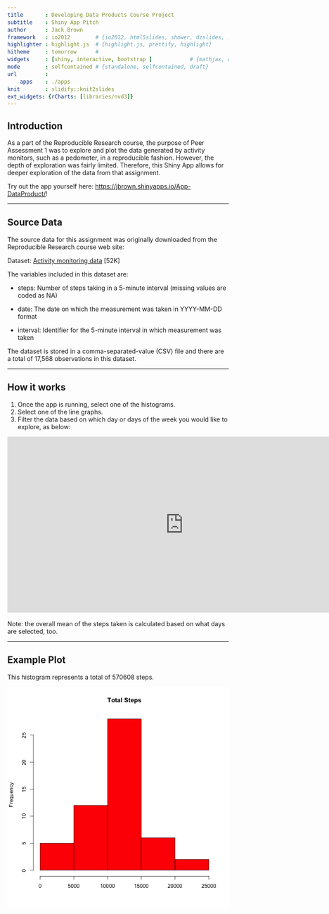 ```yaml
---
title       : Developing Data Products Course Project
subtitle    : Shiny App Pitch
author      : Jack Brown
framework   : io2012        # {io2012, html5slides, shower, dzslides, ...}
highlighter : highlight.js  # {highlight.js, prettify, highlight}
hitheme     : tomorrow      # 
widgets     : [shiny, interactive, bootstrap ]            # {mathjax, quiz, bootstrap}
mode        : selfcontained # {standalone, selfcontained, draft}
url         :
    apps    : ./apps
knit        : slidify::knit2slides
ext_widgets: {rCharts: [libraries/nvd3]}
---
```

    
## Introduction
    
As a part of the Reproducible Research course, the purpose of Peer Assessment 1 was to explore and plot the data generated by activity monitors, such as a pedometer, in a reproducible fashion.  However, the depth of exploration was fairly limited.  Therefore, this Shiny App allows for deeper exploration of the data from that assignment.

Try out the app yourself here: <a href="https://jbrown.shinyapps.io/App-DataProduct/">https://jbrown.shinyapps.io/App-DataProduct/</a>!
    

---
    
## Source Data
    
The source data for this assignment was originally downloaded from the Reproducible Research course web site:
    
Dataset: <a href="https://d396qusza40orc.cloudfront.net/repdata%2Fdata%2Factivity.zip">Activity monitoring data</a> [52K]

The variables included in this dataset are:
    
- steps: Number of steps taking in a 5-minute interval (missing values are coded as NA)

- date: The date on which the measurement was taken in YYYY-MM-DD format

- interval: Identifier for the 5-minute interval in which measurement was taken

The dataset is stored in a comma-separated-value (CSV) file and there are a total of 17,568 observations in this dataset.



---

## How it works

1. Once the app is running, select one of the histograms.
2. Select one of the line graphs.
3. Filter the data based on which day or days of the week you would like to explore, as below:
<iframe src="https://jbrown.shinyapps.io/App-tiny/" style="border: none; width: 800px; height: 400px"></iframe>

Note: the overall mean of the steps taken is calculated based on what days are selected, too.

---
    
## Example Plot

This histogram represents a total of 570608 steps.

![plot of chunk histogram](assets/fig/histogram-1.png) 
